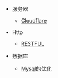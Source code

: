 - 服务器
    
    - [Cloudflare](network/cloudflare.md)

- Http

    - [RESTFUL](java/restful.md)

- 数据库

    - [Mysql的优化](db/mysql_20200311.md)

